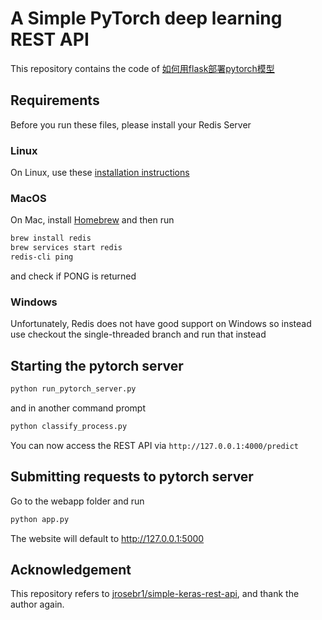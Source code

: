 # A Simple PyTorch deep learning REST API

This repository contains the code of [如何用flask部署pytorch模型](https://zhuanlan.zhihu.com/p/35879835)

## Requirements

Before you run these files, please install your Redis Server


### Linux
On Linux, use these [installation instructions](https://redis.io/download)


### MacOS
On Mac, install [Homebrew](https://brew.sh/) and then run 

```bash
brew install redis
brew services start redis
redis-cli ping
```
 and check if PONG is returned

 ### Windows

 Unfortunately, Redis does not have good support on Windows so instead use checkout the single-threaded branch and run that instead

## Starting the pytorch server

```bash
python run_pytorch_server.py 
```

and in another command prompt

```bash
python classify_process.py
```

You can now access the REST API via `http://127.0.0.1:4000/predict`

## Submitting requests to pytorch server

Go to the webapp folder and run

```bash
python app.py
```

The website will default to http://127.0.0.1:5000

## Acknowledgement
This repository refers to [jrosebr1/simple-keras-rest-api](https://github.com/jrosebr1/simple-keras-rest-api), and thank the author again.